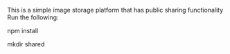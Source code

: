 This is a simple image storage platform that has public sharing functionality
Run the following:

npm install

mkdir shared
